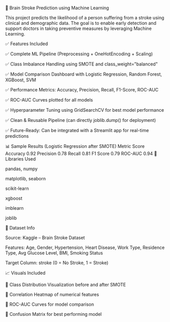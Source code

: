 🧠 Brain Stroke Prediction using Machine Learning

This project predicts the likelihood of a person suffering from a stroke using clinical and demographic data.
The goal is to enable early detection and support doctors in taking preventive measures by leveraging Machine Learning.

✅ Features Included

✅ Complete ML Pipeline (Preprocessing + OneHotEncoding + Scaling)

✅ Class Imbalance Handling using SMOTE and class_weight="balanced"

✅ Model Comparison Dashboard with Logistic Regression, Random Forest, XGBoost, SVM

✅ Performance Metrics: Accuracy, Precision, Recall, F1-Score, ROC-AUC

✅ ROC-AUC Curves plotted for all models

✅ Hyperparameter Tuning using GridSearchCV for best model performance

✅ Clean & Reusable Pipeline (can directly joblib.dump() for deployment)

✅ Future-Ready: Can be integrated with a Streamlit app for real-time predictions

📊 Sample Results (Logistic Regression after SMOTE)
Metric	Score
Accuracy	0.92
Precision	0.78
Recall	0.81
F1 Score	0.79
ROC-AUC	0.94
🧰 Libraries Used

pandas, numpy

matplotlib, seaborn

scikit-learn

xgboost

imblearn

joblib

🧪 Dataset Info

Source: Kaggle – Brain Stroke Dataset

Features: Age, Gender, Hypertension, Heart Disease, Work Type, Residence Type, Avg Glucose Level, BMI, Smoking Status

Target Column: stroke (0 = No Stroke, 1 = Stroke)

📈 Visuals Included

📌 Class Distribution Visualization before and after SMOTE

📌 Correlation Heatmap of numerical features

📌 ROC-AUC Curves for model comparison

📌 Confusion Matrix for best performing model
